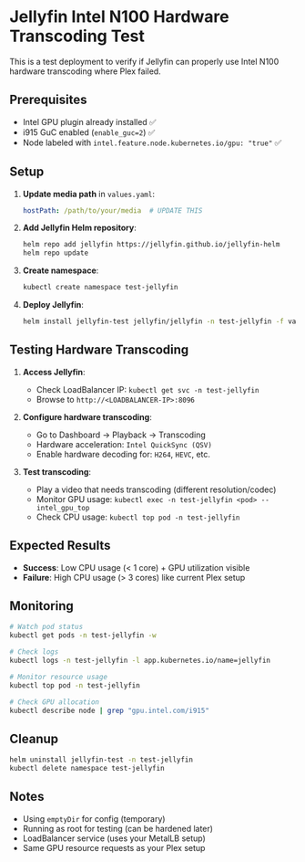 # Jellyfin Intel N100 Hardware Transcoding Test

This is a test deployment to verify if Jellyfin can properly use Intel N100 hardware transcoding where Plex failed.

## Prerequisites

- Intel GPU plugin already installed ✅
- i915 GuC enabled (`enable_guc=2`) ✅ 
- Node labeled with `intel.feature.node.kubernetes.io/gpu: "true"` ✅

## Setup

1. **Update media path** in `values.yaml`:
   ```yaml
   hostPath: /path/to/your/media  # UPDATE THIS
   ```

2. **Add Jellyfin Helm repository**:
   ```bash
   helm repo add jellyfin https://jellyfin.github.io/jellyfin-helm
   helm repo update
   ```

3. **Create namespace**:
   ```bash
   kubectl create namespace test-jellyfin
   ```

4. **Deploy Jellyfin**:
   ```bash
   helm install jellyfin-test jellyfin/jellyfin -n test-jellyfin -f values.yaml
   ```

## Testing Hardware Transcoding

1. **Access Jellyfin**: 
   - Check LoadBalancer IP: `kubectl get svc -n test-jellyfin`
   - Browse to `http://<LOADBALANCER-IP>:8096`

2. **Configure hardware transcoding**:
   - Go to Dashboard → Playback → Transcoding
   - Hardware acceleration: `Intel QuickSync (QSV)`
   - Enable hardware decoding for: `H264`, `HEVC`, etc.

3. **Test transcoding**:
   - Play a video that needs transcoding (different resolution/codec)
   - Monitor GPU usage: `kubectl exec -n test-jellyfin <pod> -- intel_gpu_top`
   - Check CPU usage: `kubectl top pod -n test-jellyfin`

## Expected Results

- **Success**: Low CPU usage (< 1 core) + GPU utilization visible
- **Failure**: High CPU usage (> 3 cores) like current Plex setup

## Monitoring

```bash
# Watch pod status
kubectl get pods -n test-jellyfin -w

# Check logs
kubectl logs -n test-jellyfin -l app.kubernetes.io/name=jellyfin

# Monitor resource usage
kubectl top pod -n test-jellyfin

# Check GPU allocation
kubectl describe node | grep "gpu.intel.com/i915"
```

## Cleanup

```bash
helm uninstall jellyfin-test -n test-jellyfin
kubectl delete namespace test-jellyfin
```

## Notes

- Using `emptyDir` for config (temporary)
- Running as root for testing (can be hardened later)
- LoadBalancer service (uses your MetalLB setup)
- Same GPU resource requests as your Plex setup 